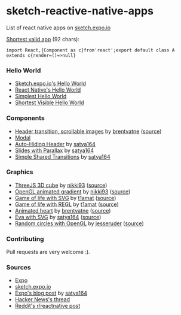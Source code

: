 # sketch-reactive-native-apps

List of react native apps on [sketch.expo.io](https://sketch.expo.io)

[Shortest valid app](https://sketch.expo.io/Sk4XSLDjx) (92 chars):

```es6
import React,{Component as c}from'react';export default class A extends c{render=()=>null}
```

### Hello World

- [Sketch.expo.io's Hello World](https://sketch.expo.io/rkb6V5Ise)
- [React Native's Hello World](https://sketch.expo.io/SyGmH9Ise)
- [Simplest Hello World](https://sketch.expo.io/Skvv85Usx)
- [Shortest Visible Hello World](https://sketch.expo.io/HJvuX8Pog)

### Components

- [Header transition, scrollable images](https://sketch.expo.io/SyVvB3Hjx) by [brentvatne](https://news.ycombinator.com/user?id=brentvatne) ([source](https://news.ycombinator.com/item?id=13870132))
- [Modal](https://sketch.expo.io/Sysosq8il)
- [Auto-Hiding Header](https://sketch.expo.io/B1v5RS7ix) by [satya164](https://github.com/satya164)
- [Slides with Parallax](https://sketch.expo.io/Sk90tMVol) by [satya164](https://github.com/satya164)
- [Simple Shared Transitions](https://sketch.expo.io/BkDXSe4sx) by [satya164](https://github.com/satya164)

### Graphics

- [ThreeJS 3D cube](https://sketch.expo.io/rkpPMg8ie) by [nikki93](https://news.ycombinator.com/user?id=nikki93) ([source](https://news.ycombinator.com/item?id=13872166))
- [OpenGL animated gradient](https://sketch.expo.io/SJaCWirsg) by [nikki93](https://news.ycombinator.com/user?id=nikki93) ([source](https://news.ycombinator.com/item?id=13872166))
- [Game of life with SVG](https://sketch.expo.io/H1Z4WGIix) by [t1amat](https://news.ycombinator.com/user?id=t1amat) ([source](https://news.ycombinator.com/item?id=13872968))
- [Game of life with REGL](https://sketch.expo.io/HkjUrfIje) by [t1amat](https://news.ycombinator.com/user?id=t1amat) ([source](https://news.ycombinator.com/item?id=13872968))
- [Animated heart](https://sketch.expo.io/HyobXP7oe) by [brentvatne](https://news.ycombinator.com/user?id=brentvatne) ([source](https://news.ycombinator.com/item?id=13869047))
- [Eva with SVG](https://sketch.expo.io/H1ucC8Xsg) by [satya164](https://github.com/satya164) ([source](https://news.ycombinator.com/item?id=13869047))
- [Random circles with OpenGL](https://sketch.expo.io/rJiYksBse) by [jesseruder](https://news.ycombinator.com/user?id=jesseruder) ([source](https://news.ycombinator.com/item?id=13869189))

### Contributing

Pull requests are very welcome :).

### Sources

- [Expo](https://expo.io/)
- [sketch.expo.io](https://sketch.expo.io)
- [Expo's blog post](https://blog.expo.io/sketch-a-playground-for-react-native-16b2401f44a2#.halex3xf5) by [satya164](https://github.com/satya164)
- [Hacker News's thread](https://news.ycombinator.com/item?id=13868885)
- [Reddit's r/reactnative post](https://www.reddit.com/r/reactnative/comments/5zefu5/sketch_a_playground_for_react_native/)
